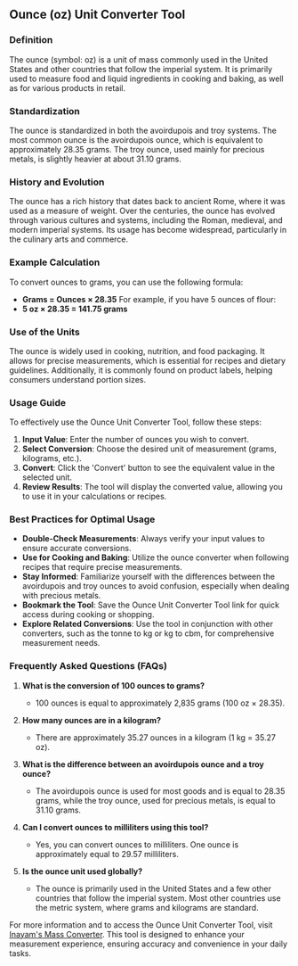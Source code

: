 ## Ounce (oz) Unit Converter Tool

### Definition
The ounce (symbol: oz) is a unit of mass commonly used in the United States and other countries that follow the imperial system. It is primarily used to measure food and liquid ingredients in cooking and baking, as well as for various products in retail.

### Standardization
The ounce is standardized in both the avoirdupois and troy systems. The most common ounce is the avoirdupois ounce, which is equivalent to approximately 28.35 grams. The troy ounce, used mainly for precious metals, is slightly heavier at about 31.10 grams.

### History and Evolution
The ounce has a rich history that dates back to ancient Rome, where it was used as a measure of weight. Over the centuries, the ounce has evolved through various cultures and systems, including the Roman, medieval, and modern imperial systems. Its usage has become widespread, particularly in the culinary arts and commerce.

### Example Calculation
To convert ounces to grams, you can use the following formula:
- **Grams = Ounces × 28.35**
For example, if you have 5 ounces of flour:
- **5 oz × 28.35 = 141.75 grams**

### Use of the Units
The ounce is widely used in cooking, nutrition, and food packaging. It allows for precise measurements, which is essential for recipes and dietary guidelines. Additionally, it is commonly found on product labels, helping consumers understand portion sizes.

### Usage Guide
To effectively use the Ounce Unit Converter Tool, follow these steps:
1. **Input Value**: Enter the number of ounces you wish to convert.
2. **Select Conversion**: Choose the desired unit of measurement (grams, kilograms, etc.).
3. **Convert**: Click the 'Convert' button to see the equivalent value in the selected unit.
4. **Review Results**: The tool will display the converted value, allowing you to use it in your calculations or recipes.

### Best Practices for Optimal Usage
- **Double-Check Measurements**: Always verify your input values to ensure accurate conversions.
- **Use for Cooking and Baking**: Utilize the ounce converter when following recipes that require precise measurements.
- **Stay Informed**: Familiarize yourself with the differences between the avoirdupois and troy ounces to avoid confusion, especially when dealing with precious metals.
- **Bookmark the Tool**: Save the Ounce Unit Converter Tool link for quick access during cooking or shopping.
- **Explore Related Conversions**: Use the tool in conjunction with other converters, such as the tonne to kg or kg to cbm, for comprehensive measurement needs.

### Frequently Asked Questions (FAQs)

1. **What is the conversion of 100 ounces to grams?**
   - 100 ounces is equal to approximately 2,835 grams (100 oz × 28.35).

2. **How many ounces are in a kilogram?**
   - There are approximately 35.27 ounces in a kilogram (1 kg = 35.27 oz).

3. **What is the difference between an avoirdupois ounce and a troy ounce?**
   - The avoirdupois ounce is used for most goods and is equal to 28.35 grams, while the troy ounce, used for precious metals, is equal to 31.10 grams.

4. **Can I convert ounces to milliliters using this tool?**
   - Yes, you can convert ounces to milliliters. One ounce is approximately equal to 29.57 milliliters.

5. **Is the ounce unit used globally?**
   - The ounce is primarily used in the United States and a few other countries that follow the imperial system. Most other countries use the metric system, where grams and kilograms are standard.

For more information and to access the Ounce Unit Converter Tool, visit [Inayam's Mass Converter](https://www.inayam.co/unit-converter/mass). This tool is designed to enhance your measurement experience, ensuring accuracy and convenience in your daily tasks.